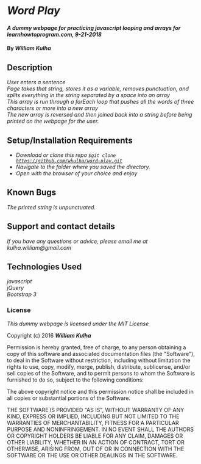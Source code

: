 # _Word Play_

#### _A dummy webpage for practicing javascript looping and arrays for learnhowtoprogram.com, 9-21-2018_

#### By _**William Kulha**_

## Description

_User enters a sentence_\
_Page takes that string, stores it as a variable, removes punctuation, and splits everything in the string separated by a space into an array_\
_This array is run through a forEach loop that pushes all the words of three characters or more into a new array_\
_The new array is reversed and then joined back into a string before being printed on the webpage for the user._

## Setup/Installation Requirements

* _Download or clone this repo <code>$git clone https://github.com/wkulha/word-play.git</code>_
* _Navigate to the folder where you saved the directory._
* _Open with the browser of your choice and enjoy_


## Known Bugs

_The printed string is unpunctuated._

## Support and contact details

_If you have any questions or advice, please email me at kulha.william@gmail.com_

## Technologies Used

_javascript_\
_jQuery_\
_Bootstrap 3_

### License

*This dummy webpage is licensed under the MIT License*

Copyright (c) 2016 **_William Kulha_**

Permission is hereby granted, free of charge, to any person obtaining a copy of this software and associated documentation files (the "Software"), to deal in the Software without restriction, including without limitation the rights to use, copy, modify, merge, publish, distribute, sublicense, and/or sell copies of the Software, and to permit persons to whom the Software is furnished to do so, subject to the following conditions:

The above copyright notice and this permission notice shall be included in all copies or substantial portions of the Software.

THE SOFTWARE IS PROVIDED "AS IS", WITHOUT WARRANTY OF ANY KIND, EXPRESS OR IMPLIED, INCLUDING BUT NOT LIMITED TO THE WARRANTIES OF MERCHANTABILITY, FITNESS FOR A PARTICULAR PURPOSE AND NONINFRINGEMENT. IN NO EVENT SHALL THE AUTHORS OR COPYRIGHT HOLDERS BE LIABLE FOR ANY CLAIM, DAMAGES OR OTHER LIABILITY, WHETHER IN AN ACTION OF CONTRACT, TORT OR OTHERWISE, ARISING FROM, OUT OF OR IN CONNECTION WITH THE SOFTWARE OR THE USE OR OTHER DEALINGS IN THE SOFTWARE.
